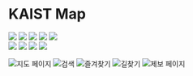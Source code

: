 # KAIST Map
<img src="https://img.shields.io/badge/typescript-3178C6?style=for-the-badge&logo=typescript&logoColor=white"> <img src="https://img.shields.io/badge/NestJS-E0234E?style=for-the-badge&logo=NestJS&logoColor=white"> <img src="https://img.shields.io/badge/Postgresql-3FCF8E?style=for-the-badge&logo=Postgresql&logoColor=white"> <img src="https://img.shields.io/badge/Docker-2496ED?style=for-the-badge&logo=Docker&logoColor=white">  <img src="https://img.shields.io/badge/Prisma-2D3748?style=for-the-badge&logo=Prisma&logoColor=white">  
<img src="https://img.shields.io/badge/Flutter-%2302569B.svg?style=for-the-badge&logo=Flutter&logoColor=white"> 
<img src="https://img.shields.io/badge/Amazon%20S3-FF9900?style=for-the-badge&logo=amazons3&logoColor=white">
<img src="https://img.shields.io/badge/material%20design-757575?style=for-the-badge&logo=material%20design&logoColor=white"> 
<img src="https://img.shields.io/badge/Amazon AWS-232F3E?style=for-the-badge&logo=amazonaws&logoColor=white"/>

![지도 페이지](https://github.com/user-attachments/assets/e6491fee-cf06-46dd-a6b8-c4921881cfe4)
![검색](https://github.com/user-attachments/assets/607be8bb-f4ac-4d99-acdd-7a8e57a774c6)
![즐겨찾기](https://github.com/user-attachments/assets/4545f6c8-8aec-4c13-9e0d-8a2edf2a3090)
![길찾기](https://github.com/user-attachments/assets/3b80274b-186b-4132-a499-dccae006bda2)
![제보 페이지](https://github.com/user-attachments/assets/8f4c22e1-5047-43d0-a54b-ffffa9db63a8)
